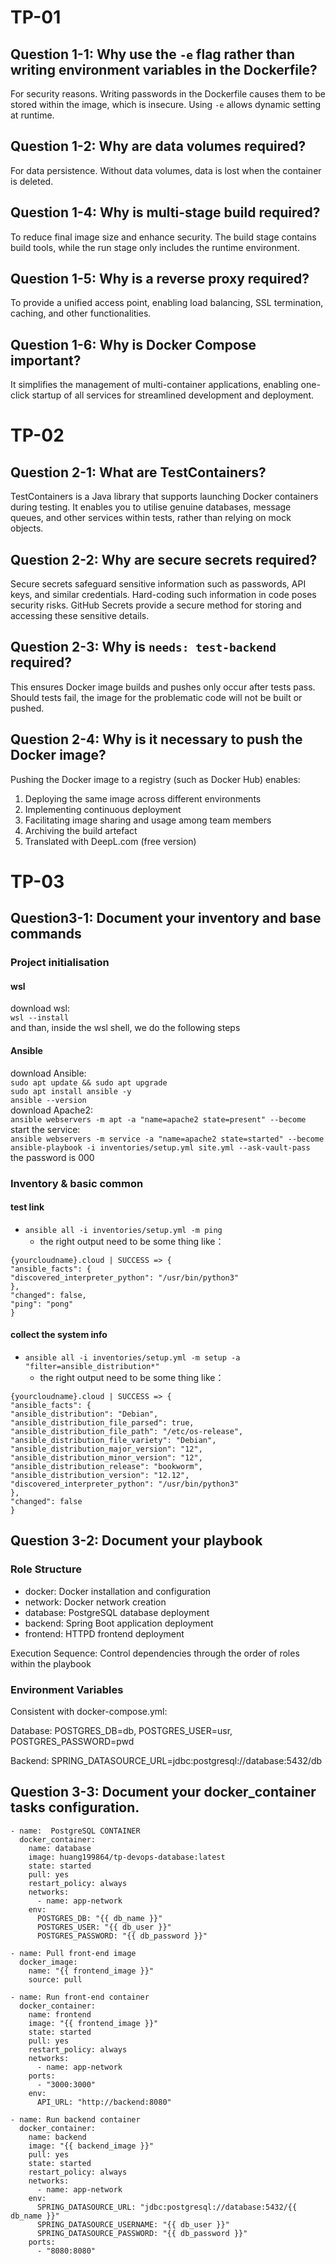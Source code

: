 # TP-01
## Question 1-1: Why use the `-e` flag rather than writing environment variables in the Dockerfile?

For security reasons. Writing passwords in the Dockerfile causes them to be stored within the image, which is insecure. Using `-e` allows dynamic setting at runtime.

## Question 1-2: Why are data volumes required?

For data persistence. Without data volumes, data is lost when the container is deleted.

## Question 1-4: Why is multi-stage build required?

To reduce final image size and enhance security. The build stage contains build tools, while the run stage only includes the runtime environment.

## Question 1-5: Why is a reverse proxy required?

To provide a unified access point, enabling load balancing, SSL termination, caching, and other functionalities.

## Question 1-6: Why is Docker Compose important?

It simplifies the management of multi-container applications, enabling one-click startup of all services for streamlined development and deployment.


# TP-02
## Question 2-1: What are TestContainers?
TestContainers is a Java library that supports launching Docker containers during testing. It enables you to utilise genuine databases, message queues, and other services within tests, rather than relying on mock objects.

## Question 2-2: Why are secure secrets required?
Secure secrets safeguard sensitive information such as passwords, API keys, and similar credentials. Hard-coding such information in code poses security risks. GitHub Secrets provide a secure method for storing and accessing these sensitive details.

## Question 2-3: Why is `needs: test-backend` required?
This ensures Docker image builds and pushes only occur after tests pass. Should tests fail, the image for the problematic code will not be built or pushed.

## Question 2-4: Why is it necessary to push the Docker image?
Pushing the Docker image to a registry (such as Docker Hub) enables:
1. Deploying the same image across different environments
2. Implementing continuous deployment
3. Facilitating image sharing and usage among team members
4. Archiving the build artefact
5. Translated with DeepL.com (free version)

# TP-03
## Question3-1: Document your inventory and base commands
### Project initialisation
#### wsl
download wsl:\
`wsl --install
`\
and than, inside the wsl shell, we do the following steps
#### Ansible
download Ansible:\
`sudo apt update && sudo apt upgrade
`\
`sudo apt install ansible -y
`\
`ansible --version
`\
download Apache2:\
`ansible webservers -m apt -a "name=apache2 state=present" --become 
`\
start the service:\
`ansible webservers -m service -a "name=apache2 state=started" --become
`\
`ansible-playbook -i inventories/setup.yml site.yml --ask-vault-pass
`
the password is 000
### Inventory & basic common
#### test link
- `ansible all -i inventories/setup.yml -m ping`
    - the right output need to be some thing like：
```
{yourcloudname}.cloud | SUCCESS => {
"ansible_facts": {
"discovered_interpreter_python": "/usr/bin/python3"
},
"changed": false,
"ping": "pong"
}
```

#### collect the system info
- `ansible all -i inventories/setup.yml -m setup -a "filter=ansible_distribution*"`
    - the right output need to be some thing like：
```
{yourcloudname}.cloud | SUCCESS => {
"ansible_facts": {
"ansible_distribution": "Debian",
"ansible_distribution_file_parsed": true,
"ansible_distribution_file_path": "/etc/os-release",
"ansible_distribution_file_variety": "Debian",
"ansible_distribution_major_version": "12",
"ansible_distribution_minor_version": "12",
"ansible_distribution_release": "bookworm",
"ansible_distribution_version": "12.12",
"discovered_interpreter_python": "/usr/bin/python3"
},
"changed": false
}
```
## Question 3-2: Document your playbook
### Role Structure
* docker: Docker installation and configuration
* network: Docker network creation
* database: PostgreSQL database deployment
* backend: Spring Boot application deployment
* frontend: HTTPD frontend deployment

Execution Sequence: Control dependencies through the order of roles within the playbook

### Environment Variables
Consistent with docker-compose.yml:

Database: POSTGRES_DB=db, POSTGRES_USER=usr, POSTGRES_PASSWORD=pwd

Backend: SPRING_DATASOURCE_URL=jdbc:postgresql://database:5432/db

## Question 3-3: Document your docker_container tasks configuration.
```
- name:  PostgreSQL CONTAINER
  docker_container:
    name: database
    image: huang199864/tp-devops-database:latest
    state: started
    pull: yes
    restart_policy: always
    networks:
      - name: app-network
    env:
      POSTGRES_DB: "{{ db_name }}"
      POSTGRES_USER: "{{ db_user }}"
      POSTGRES_PASSWORD: "{{ db_password }}"
      
- name: Pull front-end image
  docker_image:
    name: "{{ frontend_image }}"
    source: pull

- name: Run front-end container
  docker_container:
    name: frontend
    image: "{{ frontend_image }}"
    state: started
    pull: yes
    restart_policy: always
    networks:
      - name: app-network
    ports:
      - "3000:3000"
    env:
      API_URL: "http://backend:8080"
      
- name: Run backend container
  docker_container:
    name: backend
    image: "{{ backend_image }}"
    pull: yes
    state: started
    restart_policy: always
    networks:
      - name: app-network
    env:
      SPRING_DATASOURCE_URL: "jdbc:postgresql://database:5432/{{ db_name }}"
      SPRING_DATASOURCE_USERNAME: "{{ db_user }}"
      SPRING_DATASOURCE_PASSWORD: "{{ db_password }}"
    ports:
      - "8080:8080"
```
